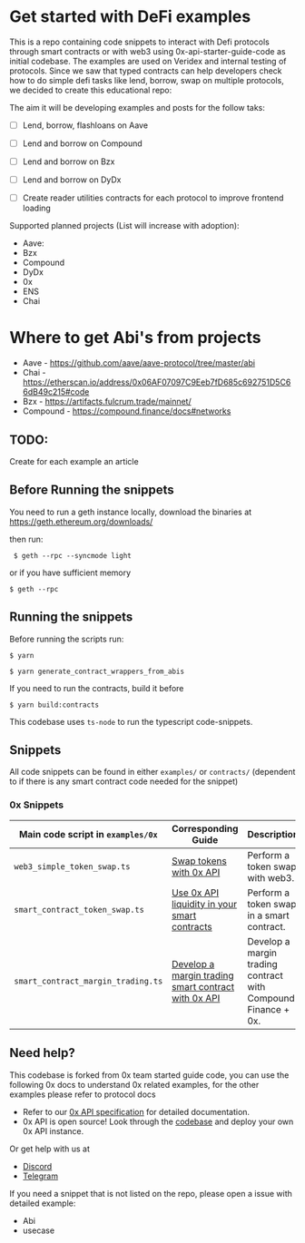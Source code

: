 

# Get started with DeFi examples

This is a repo containing code snippets to interact with Defi protocols through smart contracts
or with web3 using 0x-api-starter-guide-code as initial codebase. The examples are used on Veridex and internal testing of protocols. Since we saw that typed contracts can help developers check how to do simple defi tasks like lend, borrow, swap on multiple protocols, we decided to create this educational repo:

The aim it will be developing examples and posts for the follow taks:

- [ ] Lend, borrow, flashloans on Aave
- [ ] Lend and borrow on Compound
- [ ] Lend and borrow on Bzx
- [ ] Lend and borrow on DyDx
- [ ] Create reader utilities contracts for each protocol to improve frontend loading

 

Supported planned projects (List will increase with adoption):

- Aave: 
- Bzx
- Compound
- DyDx
- 0x
- ENS
- Chai

# Where to get Abi's from projects #

- Aave - https://github.com/aave/aave-protocol/tree/master/abi
- Chai - https://etherscan.io/address/0x06AF07097C9Eeb7fD685c692751D5C66dB49c215#code
- Bzx - https://artifacts.fulcrum.trade/mainnet/
- Compound - https://compound.finance/docs#networks

## TODO: ##

Create for each example an article


## Before Running the snippets

You need to run a geth instance locally, download the binaries at https://geth.ethereum.org/downloads/

then run:
```
 $ geth --rpc --syncmode light

``` 
 or if you have sufficient memory
 ```
 $ geth --rpc

``` 

## Running the snippets

Before running the scripts run:
```
$ yarn 
```
```
$ yarn generate_contract_wrappers_from_abis
```
If you need to run the contracts, build it before

```
$ yarn build:contracts
```

This codebase uses `ts-node` to run the typescript code-snippets.

## Snippets
All code snippets can be found in either `examples/` or `contracts/` (dependent to if there is any smart contract code needed for the snippet)

### 0x Snippets ###
| Main code script in `examples/0x`       | Corresponding Guide                                                                                                                       | Description                                                                                                                                                                                     |
| ------------------------------------- | ----------------------------------------------------------------------------------------------------------------------------------------- | ------------------------------------------------------------------ |
| `web3_simple_token_swap.ts`           | [Swap tokens with 0x API](https://0x.org/docs/guides/swap-tokens-with-0x-api)                                                             | Perform a token swap with web3.                                    |
| `smart_contract_token_swap.ts`        | [Use 0x API liquidity in your smart contracts](https://0x.org/docs/guides/use-0x-api-liquidity-in-your-smart-contracts)                   | Perform a token swap in a smart contract.                          |
| `smart_contract_margin_trading.ts`    | [Develop a margin trading smart contract with 0x API](https://0x.org/docs/guides/develop-a-margin-trading-smart-contract-with-0x-api)     | Develop a margin trading contract with Compound Finance + 0x.      |
 
## Need help?

This codebase is forked from 0x team started guide code, you can use the following 0x docs to understand 0x related examples, for the other examples please refer to protocol docs

* Refer to our [0x API specification](https://0x.org/docs/api) for detailed documentation.
* 0x API is open source! Look through the [codebase](https://github.com/0xProject/0x-api) and deploy your own 0x API instance.

Or get help with us at

* [Discord](https://discord.gg/cGMJemv)
* [Telegram](https://t.me/VeriSafe)

If you need a snippet that is not listed on the repo, please open a issue with detailed example:
 - Abi
 - usecase